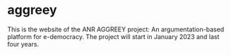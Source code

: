 # aggreey
This is the website of the ANR AGGREEY project: An argumentation-based platform for e-democracy. The project will start in January 2023 and last four years. 

